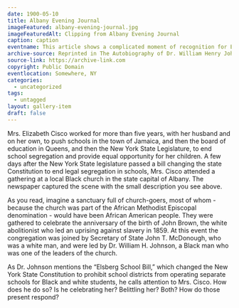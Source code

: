 ```yaml
---
date: 1900-05-10
title: Albany Evening Journal
imageFeatured: albany-evening-journal.jpg
imageFeaturedAlt: Clipping from Albany Evening Journal
caption: caption
eventname: This article shows a complicated moment of recognition for Elizabeth Cisco after legal school segregation ends.
archive-source: Reprinted in The Autobiography of Dr. William Henry Johnson.
source-link: https://archive-link.com
copyright: Public Domain
eventlocation: Somewhere, NY
categories:
  - uncategorized
tags:
  - untagged
layout: gallery-item
draft: false
---
```


Mrs. Elizabeth Cisco worked for more than five years, with her husband and on her own, to push schools in the town of Jamaica, and then the board of education in Queens, and then the New York State Legislature, to end school segregation and provide equal opportunity for her children. A few days after the New York State legislature passed a bill changing the state Constitution to end legal segregation in schools, Mrs. Cisco attended a gathering at a local Black church in the state capital of Albany. The newspaper captured the scene with the small description you see above.

As you read, imagine a sanctuary full of church-goers, most of whom - because the church was part of the African Methodist Episcopal denomination - would have been African American people. They were gathered to celebrate the anniversary of the birth of John Brown, the white abolitionist who led an uprising against slavery in 1859. At this event the congregation was joined by Secretary of State John T. McDonough, who was a white man, and were led by Dr. William H. Johnson, a Black man who was one of the leaders of the church.

As Dr. Johnson mentions the “Elsberg School Bill,” which changed the New York State Constitution to prohibit school districts from operating separate schools for Black and white students, he calls attention to Mrs. Cisco. How does he do so? Is he celebrating her? Belittling her? Both? How do those present respond?
